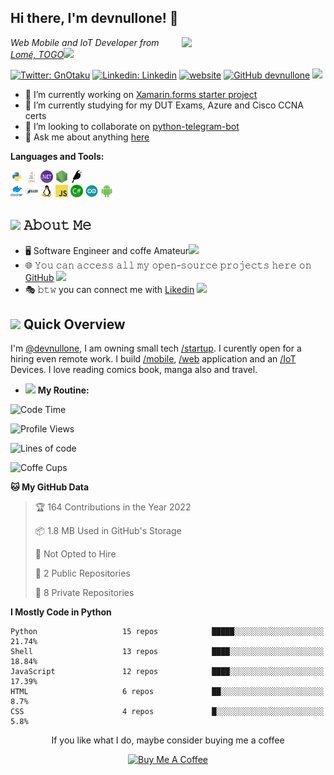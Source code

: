 


<h2> Hi there, I'm devnullone!  👋 </h2>
<img align='right' src="https://media.giphy.com/media/M9gbBd9nbDrOTu1Mqx/giphy.gif" width="230">

<p><em>Web Mobile and IoT Developer from <a href="https://en.wikipedia.org/wiki/Togo">Lomé, TOGO</a><img src="https://media.giphy.com/media/fYSnHlufseco8Fh93Z/giphy.gif" width="15"></br>
</em></p>


[![Twitter: GnOtaku](https://img.shields.io/twitter/follow/GnOtaku?style=social)](https://twitter.com/GnOtaku)
[![Linkedin: Linkedin](https://img.shields.io/badge/-Linkedin-blue?style=flat-square&logo=Linkedin&logoColor=white&link=https://www.linkedin.com/in/mawuena-m-a-kodzo-5b08a8169/)](https://www.linkedin.com/in/mawuena-m-a-kodzo-5b08a8169/)
[![website](https://img.shields.io/badge/Website-46a2f1.svg?&style=flat-square&logo=Google-Chrome&logoColor=white&link=https://mawuen.github.io/)](https://mawuen.github.io/)
[![GitHub devnullone](https://img.shields.io/github/followers/devnullone?label=follow&style=social)](https://github.com/devnullone)
![](https://visitor-badge.glitch.me/badge?page_id=ameeno.ameeno)


<!--
<a href="https://codesandbox.io/u/ameeno">
  <img align="left" alt="Arun Shah | CodeSandbox" width="20px" src="https://raw.githubusercontent.com/ameeno/ameeno/master/assets/codesandbox.svg" />
</a>
<a href="https://twitter.com/arun1shah">
  <img align="left" alt="Arun Shah | Twitter" width="21px" src="https://raw.githubusercontent.com/ameeno/ameeno/master/assets/twitter.svg" />
</a>
<a href="https://discord.gg/xxxx">
  <img align="left" alt="Arun's Discord" width="21px" src="https://raw.githubusercontent.com/ameeno/ameeno/master/assets/discord-round.svg" />
</a>

<br />
<br /> 

Hi, I'm AShah, a passionate Dev Ops engineer and SRE from the United Kingdom. -->

- 🔭 I’m currently working on [Xamarin.forms starter project](https://github.com/devnullone/xamarin)
- 🌱 I’m currently studying for my DUT Exams, Azure and Cisco CCNA certs
- 👯 I’m looking to collaborate on [python-telegram-bot](https://github.com/python-telegram-bot/python-telegram-bot)
- 💬 Ask me about anything [here](https://github.com/devnullone/devnullone/issues)

**Languages and Tools:**  

<code><img height="20" src="https://raw.githubusercontent.com/github/explore/80688e429a7d4ef2fca1e82350fe8e3517d3494d/topics/python/python.png"></code>
<code><img height="20" src="https://raw.githubusercontent.com/github/explore/5b3600551e122a3277c2c5368af2ad5725ffa9a1/topics/java/java.png"></code>
<code><img height="20" src="https://raw.githubusercontent.com/github/explore/93d8a67084f94b2a444e510199a6e7622e5b09a3/topics/dotnet/dotnet.png"></code>
<code><img height="20" src="https://raw.githubusercontent.com/github/explore/80688e429a7d4ef2fca1e82350fe8e3517d3494d/topics/nodejs/nodejs.png"></code>
<code><img height="20" src="https://raw.githubusercontent.com/github/explore/80688e429a7d4ef2fca1e82350fe8e3517d3494d/topics/wagtail/wagtail.png"></code>  
<code><img height="20" src="https://raw.githubusercontent.com/github/explore/5c058a388828bb5fde0bcafd4bc867b5bb3f26f3/topics/docker/docker.png"></code>
<code><img height="20" src="https://raw.githubusercontent.com/github/explore/80688e429a7d4ef2fca1e82350fe8e3517d3494d/topics/bash/bash.png"></code>
<code><img height="20" src="https://raw.githubusercontent.com/github/explore/80688e429a7d4ef2fca1e82350fe8e3517d3494d/topics/linux/linux.png"></code>
<code><img height="20" src="https://raw.githubusercontent.com/github/explore/80688e429a7d4ef2fca1e82350fe8e3517d3494d/topics/javascript/javascript.png"></code>
<code><img height="20" src="https://raw.githubusercontent.com/github/explore/80688e429a7d4ef2fca1e82350fe8e3517d3494d/topics/csharp/csharp.png"></code>
<code><img height="20" src="https://raw.githubusercontent.com/github/explore/80688e429a7d4ef2fca1e82350fe8e3517d3494d/topics/arduino/arduino.png"></code>
<code><img height="20" src="https://raw.githubusercontent.com/github/explore/8baf984947f4d9c32006bd03fa4c51ff91aadf8d/topics/android/android.png"></code>







## <img src="https://media.giphy.com/media/VgCDAzcKvsR6OM0uWg/giphy.gif" width="50"> 𝙰𝚋𝚘𝚞𝚝 𝙼𝚎
- 🖥 Software Engineer and coffe Amateur<img src="https://media.giphy.com/media/WUlplcMpOCEmTGBtBW/giphy.gif" width="30">
- 🌐 𝚈𝚘𝚞 𝚌𝚊𝚗 𝚊𝚌𝚌𝚎𝚜𝚜 𝚊𝚕𝚕 𝚖𝚢 𝚘𝚙𝚎𝚗-𝚜𝚘𝚞𝚛𝚌𝚎 𝚙𝚛𝚘𝚓𝚎𝚌𝚝𝚜 𝚑𝚎𝚛𝚎 𝚘𝚗 [GitHub](https://github.com/devnullone) <img src="https://media.giphy.com/media/Y01wot3Bt9Bpdz8xvs/giphy.gif" width="30">
- 🎭 𝚋𝚝𝚠 you can connect me with [Likedin](https://www.linkedin.com/in/mawuena-m-a-kodzo-5b08a8169/) <img src="https://media.giphy.com/media/HQTYdpx1yhxWpugAi2/giphy.gif" width="30">



## <img src="https://media.giphy.com/media/LPfvhoIwJj0u239wI9/giphy.gif" width="50"> Quick Overview
 I'm [@devnullone](https://github.com/devnullone/), I am owning small tech [/startup](https://github.com/SAVE-UP). I curently open for a hiring even remote work. I build [/mobile](), [/web]() application and an [/IoT]() Devices. I love reading comics book, manga also and travel.   
 
 <!-- <img src="https://avatars.githubusercontent.com/u/33797681?v=4" width="18"> -->

- <img src="https://media.giphy.com/media/gCWkRsa39liKgD0GLW/giphy.gif" width="50"> **My Routine:** 

<!--START_SECTION:waka-->
![Code Time](http://img.shields.io/badge/Code%20Time-817%20hrs%2048%20mins-blue)

![Profile Views](http://img.shields.io/badge/Profile%20Views-13-blue)

![Lines of code](https://img.shields.io/badge/From%20Hello%20World%20I%27ve%20Written-5%20Million%20lines%20of%20code-blue)

![Coffe Cups](http://img.shields.io/badge/Coffe%20Cups-21-blue)

**🐱 My GitHub Data** 

> 🏆 164 Contributions in the Year 2022
 > 
> 📦 1.8 MB Used in GitHub's Storage 
 > 
> 🚫 Not Opted to Hire
 > 
> 📜 2 Public Repositories 
 > 
> 🔑 8 Private Repositories  
 > 


**I Mostly Code in Python** 

```text
Python                   15 repos            █████░░░░░░░░░░░░░░░░░░░░   21.74% 
Shell                    13 repos            ████░░░░░░░░░░░░░░░░░░░░░   18.84% 
JavaScript               12 repos            ████░░░░░░░░░░░░░░░░░░░░░   17.39% 
HTML                     6 repos             ██░░░░░░░░░░░░░░░░░░░░░░░   8.7% 
CSS                      4 repos             █░░░░░░░░░░░░░░░░░░░░░░░░   5.8%

```

<!--
![Ameeno's GitHub stats](https://github-readme-stats-nine-phi-24.vercel.app//api?username=ameeno&show_icons=true&count_private=true) ![Top Langs](https://github-readme-stats-nine-phi-24.vercel.app//api/top-langs/?username=ameeno&langs_count=4)

&theme=radical
&layout=compact 
[![Aruns's wakatime stats](https://github-readme-stats-nine-phi-24.vercel.app//api/wakatime?username=ameeno)] -->


 
<!-- - **<img src="https://media.giphy.com/media/KzJkzjggfGN5Py6nkT/giphy.gif" width="25"> Languages I've used most:** 
<p align=""> <img src="https://github-readme-stats-nine-phi-24.vercel.app/api/top-langs/?username=ameeno&show_icons=true&theme=gotham" alt="Ameeno" />  -->
 

 
<p align="center"> If you like what I do, maybe consider buying me a coffee </p>

<p align="center"><a href="https://www.buymeacoffee.com/devnullone" target="_blank"><img src="https://cdn.buymeacoffee.com/buttons/v2/default-red.png" alt="Buy Me A Coffee" width="120" ></a>

 
 <!-- <img src="https://media.giphy.com/media/LnQjpWaON8nhr21vNW/giphy.gif" width="60"> <em><b>I love connecting with different people</b> so if you want to say <b>hi, I'll be happy to meet you more!</b> :)</em> -->



<!---
Hey Visitor , Thanks for downloading my readme.md , 
If you like my work , please give a shout out 🥺👉👈
Edit the necessary fields and enjoy!
Happy Customisation!!!
--->

